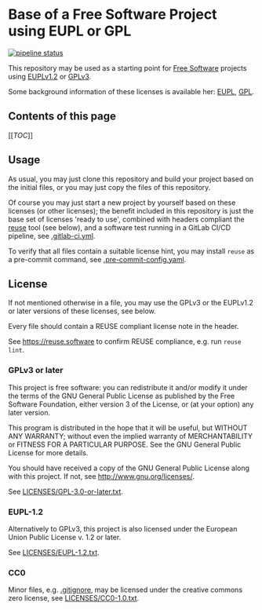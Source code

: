 <!--
SPDX-FileCopyrightText: 2022 Herbert Thielen <thielen@hs-worms.de>

SPDX-License-Identifier: EUPL-1.2 or GPL-3.0-or-later

For multi licensing syntax, see https://reuse.software/faq/#multi-licensing
-->

# Base of a Free Software Project using EUPL or GPL

[![pipeline status](https://gitlab.ai.it.hs-worms.de/fsl/0-base-free-project-eupl-gpl/badges/main/pipeline.svg)](https://gitlab.ai.it.hs-worms.de/fsl/0-base-free-project-eupl-gpl/-/pipelines)

This repository may be used as a starting point for [Free
Software](https://www.gnu.org/philosophy/free-sw.html) projects using
[EUPLv1.2](https://joinup.ec.europa.eu/collection/eupl/eupl-text-eupl-12) or
[GPLv3](https://www.gnu.org/licenses/quick-guide-gplv3).

Some background information of these licenses is available her:
[EUPL](https://ec.europa.eu/info/european-union-public-licence_en),
[GPL](https://www.gnu.org/licenses/#GPL).

## Contents of this page

[[_TOC_]]

## Usage

As usual, you may just clone this repository and build your project based on
the initial files, or you may just copy the files of this repository.

Of course you may just start a new project by yourself based on these licenses
(or other licenses); the benefit included in this repository is just the base
set of licenses 'ready to use', combined with headers compliant the
[reuse](https://reuse.software) tool (see below), and a software test running
in a GitLab CI/CD pipeline, see [.gitlab-ci.yml](.gitlab-ci.yml).

To verify that all files contain a suitable license hint, you may install
`reuse` as a pre-commit command, see
[.pre-commit-config.yaml](.pre-commit-config.yaml).

## License

If not mentioned otherwise in a file, you may use the GPLv3 or the
EUPLv1.2 or later versions of these licenses, see below.

Every file should contain a REUSE compliant license note in the
header.

See https://reuse.software to confirm REUSE compliance, e.g. run
`reuse lint`.

### GPLv3 or later

This project is free software: you can redistribute it and/or modify
it under the terms of the GNU General Public License as published by
the Free Software Foundation, either version 3 of the License, or (at
your option) any later version.

This program is distributed in the hope that it will be useful, but
WITHOUT ANY WARRANTY; without even the implied warranty of
MERCHANTABILITY or FITNESS FOR A PARTICULAR PURPOSE.  See the GNU
General Public License for more details.

You should have received a copy of the GNU General Public License
along with this project.  If not, see <http://www.gnu.org/licenses/>.

See [LICENSES/GPL-3.0-or-later.txt](./LICENSES/GPL-3.0-or-later.txt).

### EUPL-1.2

Alternatively to GPLv3, this project is also licensed under the
European Union Public License v. 1.2 or later.

See [LICENSES/EUPL-1.2.txt](./LICENSES/EUPL-1.2.txt).

### CC0

Minor files, e.g. [.gitignore](./.gitignore), may be licensed under
the creative commons zero license, see [LICENSES/CC0-1.0.txt](./LICENSES/CC0-1.0.txt).

